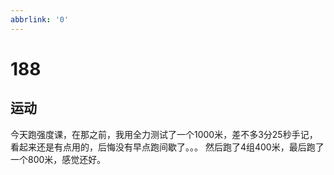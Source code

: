 ```yaml
---
abbrlink: '0'
---
```

# 188

## 运动

今天跑强度课，在那之前，我用全力测试了一个1000米，差不多3分25秒手记，看起来还是有点用的，后悔没有早点跑间歇了。。。
然后跑了4组400米，最后跑了一个800米，感觉还好。
